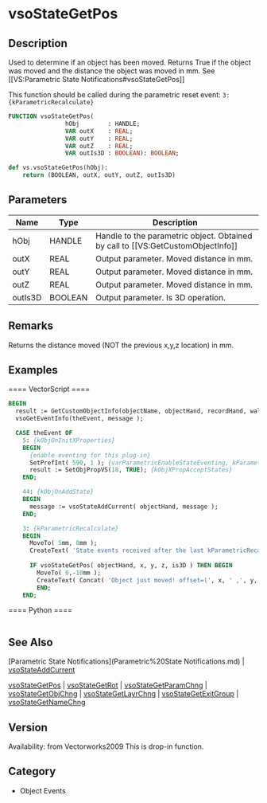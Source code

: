 # vsoStateGetPos

## Description
Used to determine if an object has been moved. Returns True if the object was moved and the distance the object was moved in mm. See [[VS:Parametric State Notifications#vsoStateGetPos]]

This function should be called during the parametric reset event: <code>3: {kParametricRecalculate}</code>

```pascal
FUNCTION vsoStateGetPos(
				hObj        : HANDLE;
				VAR outX    : REAL;
				VAR outY    : REAL;
				VAR outZ    : REAL;
				VAR outIs3D : BOOLEAN): BOOLEAN;
```

```python
def vs.vsoStateGetPos(hObj):
    return (BOOLEAN, outX, outY, outZ, outIs3D)
```

## Parameters
|Name|Type|Description|
|---|---|---|
|hObj|HANDLE|Handle to the parametric object. Obtained by call to [[VS:GetCustomObjectInfo]]|
|outX|REAL|Output parameter. Moved distance in mm.|
|outY|REAL|Output parameter. Moved distance in mm.|
|outZ|REAL|Output parameter. Moved distance in mm.|
|outIs3D|BOOLEAN|Output parameter. Is 3D operation.|

## Remarks
Returns the distance moved (NOT the previous x,y,z location) in mm.

## Examples
==== VectorScript ====
```pascal
BEGIN
  result := GetCustomObjectInfo(objectName, objectHand, recordHand, wallHand);
  vsoGetEventInfo(theEvent, message );

  CASE theEvent OF
    5: {kObjOnInitXProperties}
    BEGIN
      {enable eventing for this plug-in}
      SetPrefInt( 590, 1 ); {varParametricEnableStateEventing, kParametricStateEvent_ResetStatesEvent}
      result := SetObjPropVS(18, TRUE); {kObjXPropAcceptStates}
    END;	

    44: {kObjOnAddState}
    BEGIN
      message := vsoStateAddCurrent( objectHand, message );
    END;

    3: {kParametricRecalculate}
    BEGIN
      MoveTo( 5mm, 8mm );
      CreateText( 'State events received after the last kParametricRecalculate:' );
 
      IF vsoStateGetPos( objectHand, x, y, z, is3D ) THEN BEGIN
        MoveTo( 0,-10mm );
        CreateText( Concat( 'Object just moved! offset=(', x, ' ,', y, ' ,', y, ' z', z, ') is3DMove=', is3D ) );
        END;
    END;
```
==== Python ====
```python

```

## See Also
[Parametric State Notifications](Parametric%20State Notifications.md) | [vsoStateAddCurrent](vsoStateAddCurrent.md)

[vsoStateGetPos](vsoStateGetPos.md) | [vsoStateGetRot](vsoStateGetRot.md) | [vsoStateGetParamChng](vsoStateGetParamChng.md) | [vsoStateGetObjChng](vsoStateGetObjChng.md) | [vsoStateGetLayrChng](vsoStateGetLayrChng.md) | [vsoStateGetExitGroup](vsoStateGetExitGroup.md) | [vsoStateGetNameChng](vsoStateGetNameChng.md)

## Version
Availability: from Vectorworks2009
This is drop-in function.

## Category
* Object Events

